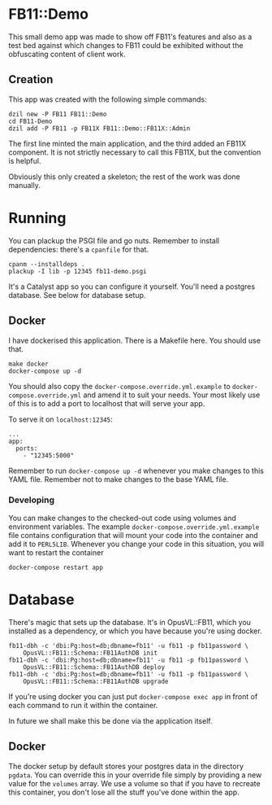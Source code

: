 # FB11::Demo

This small demo app was made to show off FB11's features and also as a test bed
against which changes to FB11 could be exhibited without the obfuscating content
of client work.

## Creation

This app was created with the following simple commands:

    dzil new -P FB11 FB11::Demo
    cd FB11-Demo
    dzil add -P FB11 -p FB11X FB11::Demo::FB11X::Admin

The first line minted the main application, and the third added an FB11X
component. It is not strictly necessary to call this FB11X, but the convention
is helpful.

Obviously this only created a skeleton; the rest of the work was done manually.

# Running

You can plackup the PSGI file and go nuts. Remember to install dependencies:
there's a `cpanfile` for that.

    cpanm --installdeps .
    plackup -I lib -p 12345 fb11-demo.psgi

It's a Catalyst app so you can configure it yourself. You'll need a postgres
database. See below for database setup.

## Docker

I have dockerised this application. There is a Makefile here. You should use
that.

    make docker
    docker-compose up -d

You should also copy the `docker-compose.override.yml.example` to
`docker-compose.override.yml` and amend it to suit your needs. Your most likely
use of this is to add a port to localhost that will serve your app.

To serve it on `localhost:12345`:

    ...
    app:
      ports:
        - "12345:5000"

Remember to run `docker-compose up -d` whenever you make changes to this YAML
file. Remember not to make changes to the base YAML file.

### Developing

You can make changes to the checked-out code using volumes and environment
variables. The example `docker-compose.override.yml.example` file contains
configuration that will mount your code into the container and add it to
`PERL5LIB`. Whenever you change your code in this situation, you will want to
restart the container

    docker-compose restart app

# Database

There's magic that sets up the database. It's in OpusVL::FB11, which you
installed as a dependency, or which you have because you're using docker.

    fb11-dbh -c 'dbi:Pg:host=db;dbname=fb11' -u fb11 -p fb11password \
        OpusVL::FB11::Schema::FB11AuthDB init
    fb11-dbh -c 'dbi:Pg:host=db;dbname=fb11' -u fb11 -p fb11password \
        OpusVL::FB11::Schema::FB11AuthDB deploy
    fb11-dbh -c 'dbi:Pg:host=db;dbname=fb11' -u fb11 -p fb11password \
        OpusVL::FB11::Schema::FB11AuthDB upgrade

If you're using docker you can just put `docker-compose exec app` in front of
each command to run it within the container.

In future we shall make this be done via the application itself.

## Docker

The docker setup by default stores your postgres data in the directory `pgdata`.
You can override this in your override file simply by providing a new value for
the `volumes` array. We use a volume so that if you have to recreate this
container, you don't lose all the stuff you've done within the app.
